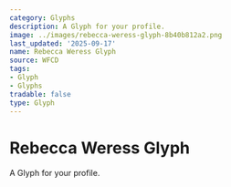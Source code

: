 ```yaml
---
category: Glyphs
description: A Glyph for your profile.
image: ../images/rebecca-weress-glyph-8b40b812a2.png
last_updated: '2025-09-17'
name: Rebecca Weress Glyph
source: WFCD
tags:
- Glyph
- Glyphs
tradable: false
type: Glyph
---
```


# Rebecca Weress Glyph

A Glyph for your profile.

